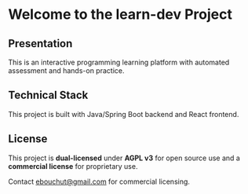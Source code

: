 # Welcome to the learn-dev Project

## Presentation

This is an interactive programming learning platform
with automated assessment and hands-on practice.

## Technical Stack

This project is built with Java/Spring Boot backend and React frontend.

## License

This project is **dual-licensed**
under **AGPL v3** for open source use
and a **commercial license** for proprietary use.

Contact ebouchut@gmail.com for commercial licensing.